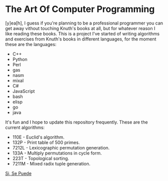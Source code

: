 # The Art Of Computer Programming
[y]ea[h], I guess if you're planning to be a
professional programmer you can get away 
vithout touching Knuth's books at all, but
for whatever reason I like reading these books.
This is a project I've started of writing
algorithms and exercises from Knuth's books in
different languages, for the moment these are
the languages:
 - C++
 - Python
 - Perl
 - gas
 - nasm
 - mixal
 - C#
 - JavaScript
 - bash
 - elisp
 - go
 - java

It's fun and I hope to update this repository
frequently. These are the current algorithms:
 - 110E  - Euclid's algorithm.
 - 132P  - Print table of 500 primes.
 - 7212L - Lexicographic permutation generation.
 - 133A  - Multiply permutations in cycle form.
 - 223T  - Topological sorting.
 - 7211M - Mixed radix tuple generation.
 
[Si, Se Puede](https://youtu.be/vqyo2keN8Bw)
